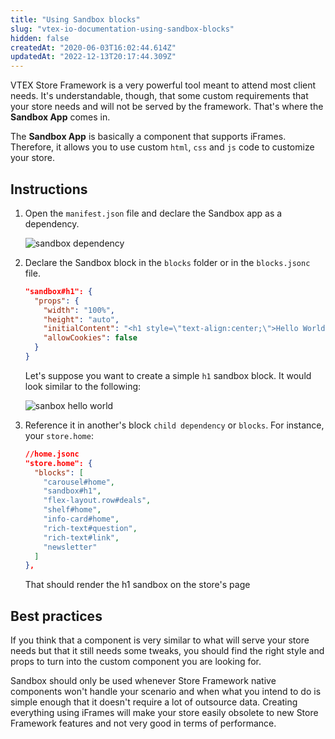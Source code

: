 ```yaml
---
title: "Using Sandbox blocks"
slug: "vtex-io-documentation-using-sandbox-blocks"
hidden: false
createdAt: "2020-06-03T16:02:44.614Z"
updatedAt: "2022-12-13T20:17:44.309Z"
---
```


VTEX Store Framework is a very powerful tool meant to attend most client needs. It's understandable, though, that some custom requirements that your store needs and will not be served by the framework. That's where the **Sandbox App** comes in.

The **Sandbox App** is basically a component that supports iFrames. Therefore, it allows you to use custom `html`, `css` and `js` code to customize your store.

## Instructions

1. Open the `manifest.json` file and declare the Sandbox app as a dependency.

    ![sandbox dependency](https://cdn.jsdelivr.net/gh/vtexdocs/dev-portal-content@main/images/vtex-io-documentation-using-sandbox-blocks-0.png)

2. Declare the Sandbox block in the `blocks` folder or in the `blocks.jsonc` file.

    ```json
    "sandbox#h1": {
      "props": {
        "width": "100%",
        "height": "auto",
        "initialContent": "<h1 style=\"text-align:center;\">Hello World</h1>",
        "allowCookies": false
      }
    }
    ```

    Let's suppose you want to create a simple `h1` sandbox block. It would look similar to the following:

    ![sanbox hello world](https://cdn.jsdelivr.net/gh/vtexdocs/dev-portal-content@main/images/vtex-io-documentation-using-sandbox-blocks-1.png)

3. Reference it in another's block `child dependency` or `blocks`. For instance, your `store.home`:

    ```json
    //home.jsonc
    "store.home": {
      "blocks": [
        "carousel#home",
        "sandbox#h1",
        "flex-layout.row#deals",
        "shelf#home",
        "info-card#home",
        "rich-text#question",
        "rich-text#link",
        "newsletter"
      ]
    },
    ```

    That should render the h1 sandbox on the store's page

## Best practices

If you think that a component is very similar to what will serve your store needs but that it still needs some tweaks, you should find the right style and props to turn into the custom component you are looking for.

Sandbox should only be used whenever Store Framework native components won't handle your scenario and when what you intend to do is simple enough that it doesn't require a lot of outsource data. Creating everything using iFrames will make your store easily obsolete to new Store Framework features and not very good in terms of performance.
